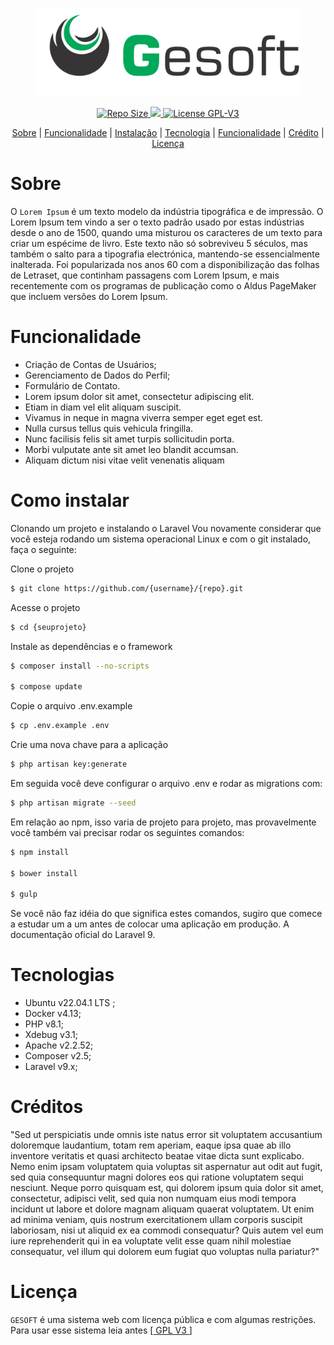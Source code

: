 <div align="center">
    <p>
        <img src="https://raw.githubusercontent.com/rogerionasc/gesoft/main/img/color-gesoft.svg" width="420" />
    </p>
      <p>
          <a href="#">
            <img src="https://img.shields.io/github/repo-size/rogerionasc/gesoft?style=flat-square" alt="Repo Size" />
          </a>
           <a href="https://hub.docker.com/r/rogerionasc/gesoft/tags">
            <img src="https://img.shields.io/docker/v/rogerionasc/gesoft?arch=amd64&sort=date&style=flat-square alt="Version docker" />
          </a>
           <a href="https://www.gnu.org/licenses/gpl-3.0.html">
            <img src="https://img.shields.io/github/license/rogerionasc/gesoft?style=flat-square" alt=" License GPL-V3" />
          </a>
    </p>
</div>

<div align="center">
    <p>
        <a href="#sobre">Sobre</a> |
        <a href="#funcionalidade">Funcionalidade</a> |
        <a href="#Instalação">Instalação</a> |
        <a href="#tecnologias">Tecnologia</a> |
         <a href="#funcionalidade">Funcionalidade</a> |
        <a href="#créditos">Crédito</a> |
        <a href="#licença">Licença</a>
    </p>
</div>

# Sobre

O `Lorem Ipsum` é um texto modelo da indústria tipográfica e de impressão. O Lorem Ipsum tem vindo a ser o texto padrão usado por estas indústrias desde o ano de 1500, quando uma misturou os caracteres de um texto para criar um espécime de livro. Este texto não só sobreviveu 5 séculos, mas também o salto para a tipografia electrónica, mantendo-se essencialmente inalterada. Foi popularizada nos anos 60 com a disponibilização das folhas de Letraset, que continham passagens com Lorem Ipsum, e mais recentemente com os programas de publicação como o Aldus PageMaker que incluem versões do Lorem Ipsum.

# Funcionalidade

- Criação de Contas de Usuários;
- Gerenciamento de Dados do Perfil;
- Formulário de Contato.
- Lorem ipsum dolor sit amet, consectetur adipiscing elit.
- Etiam in diam vel elit aliquam suscipit.
- Vivamus in neque in magna viverra semper eget eget est.
- Nulla cursus tellus quis vehicula fringilla.
- Nunc facilisis felis sit amet turpis sollicitudin porta.
- Morbi vulputate ante sit amet leo blandit accumsan.
- Aliquam dictum nisi vitae velit venenatis aliquam
                          
# Como instalar

Clonando um projeto e instalando o Laravel
Vou novamente considerar que você esteja rodando um sistema operacional Linux e com o git instalado, faça o seguinte:

Clone o projeto
   ```bash
$ git clone https://github.com/{username}/{repo}.git
``` 
                          
Acesse o projeto
   ```bash
$ cd {seuprojeto}
```   

Instale as dependências e o framework
   ```bash
$ composer install --no-scripts
                          
$ compose update
```                         

Copie o arquivo .env.example
  ```bash
$ cp .env.example .env
```

Crie uma nova chave para a aplicação
  ```bash
$ php artisan key:generate
```
                          
Em seguida você deve configurar o arquivo .env e rodar as migrations com:

 ```bash
$ php artisan migrate --seed
```

Em relação ao npm, isso varia de projeto para projeto, mas provavelmente você também vai precisar rodar os seguintes comandos:

```bash
$ npm install

$ bower install

$ gulp
```

Se você não faz idéia do que significa estes comandos, sugiro que comece a estudar um a um antes de colocar uma aplicação em produção. A documentação oficial do Laravel 9. 
                          
# Tecnologias
- Ubuntu v22.04.1 LTS ;
- Docker v4.13;
- PHP v8.1;
- Xdebug v3.1;
- Apache v2.2.52;
- Composer v2.5;
- Laravel v9.x;

# Créditos

"Sed ut perspiciatis unde omnis iste natus error sit voluptatem accusantium doloremque laudantium, totam rem aperiam, eaque ipsa quae ab illo inventore veritatis et quasi architecto beatae vitae dicta sunt explicabo. Nemo enim ipsam voluptatem quia voluptas sit aspernatur aut odit aut fugit, sed quia consequuntur magni dolores eos qui ratione voluptatem sequi nesciunt. Neque porro quisquam est, qui dolorem ipsum quia dolor sit amet, consectetur, adipisci velit, sed quia non numquam eius modi tempora incidunt ut labore et dolore magnam aliquam quaerat voluptatem. Ut enim ad minima veniam, quis nostrum exercitationem ullam corporis suscipit laboriosam, nisi ut aliquid ex ea commodi consequatur? Quis autem vel eum iure reprehenderit qui in ea voluptate velit esse quam nihil molestiae consequatur, vel illum qui dolorem eum fugiat quo voluptas nulla pariatur?"

# Licença

`GESOFT` é uma sistema web com licença pública e com algumas restrições. Para usar esse sistema leia antes [<a href="https://www.gnu.org/licenses/gpl-3.0.html"> GPL V3 </a>]

